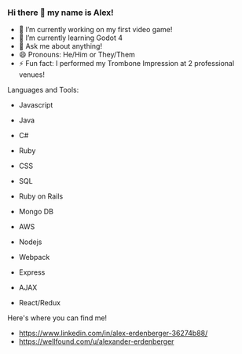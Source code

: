 ### Hi there 👋 my name is Alex!

- 🔭 I’m currently working on my first video game!
- 🌱 I’m currently learning Godot 4
- 💬 Ask me about anything!
- 😄 Pronouns: He/Him or They/Them
- ⚡ Fun fact: I performed my Trombone Impression at 2 professional venues!

Languages and Tools:
- Javascript
- Java
- C#
- Ruby
- CSS
- SQL

- Ruby on Rails
- Mongo DB
- AWS
- Nodejs
- Webpack
- Express
- AJAX
- React/Redux

Here's where you can find me!
- https://www.linkedin.com/in/alex-erdenberger-36274b88/
- https://wellfound.com/u/alexander-erdenberger
